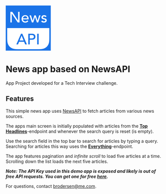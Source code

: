 
![App Icon](https://github.com/Brodersen/News/blob/main/News/Assets.xcassets/AppIcon.appiconset/144.png?raw=true)


# News app based on NewsAPI
App Project developed for a Tech Interview challenge.

## Features

This simple news app uses [NewsAPI](https://newsapi.org) to fetch articles from various news sources.

The apps main screen is initially populated with articles from the **[Top Headlines](https://newsapi.org/docs/endpoints/top-headlines)**-endpoint and whenever the search query is reset (is empty).

Use the search field in the top bar to search for articles by typing a query. Searching for articles this way uses the **[Everything](https://newsapi.org/docs/endpoints/everything)**-endpoint.

The app features pagination and _infinite scroll_ to load five articles at a time. Scrolling down the list loads the next five articles.

***Note: The API Key used in this demo app is exposed and likely is out of free API requests. You can get one for free [here](https://newsapi.org/register).***

For questions, contact [brodersen@me.com](mailto:brodersen@me.com).

